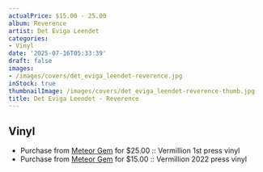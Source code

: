 ```yaml
---
actualPrice: $15.00 - 25.00
album: Reverence
artist: Det Eviga Leendet
categories:
- Vinyl
date: '2025-07-16T05:33:39'
draft: false
images:
- /images/covers/det_eviga_leendet-reverence.jpg
inStock: true
thumbnailImage: /images/covers/det_eviga_leendet-reverence-thumb.jpg
title: Det Eviga Leendet - Reverence
---
```


## Vinyl
* Purchase from [Meteor Gem](https://meteor-gem.com/products/det-eviga-leendet-reverence-lp) for $25.00 :: Vermillion 1st press vinyl
* Purchase from [Meteor Gem](https://meteor-gem.com/products/used-det-eviga-leendet-reverence-lp) for $15.00 :: Vermillion 2022 press vinyl
